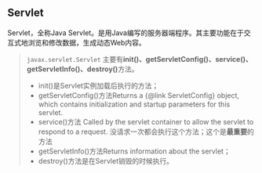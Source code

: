## Servlet

Servlet，全称Java Servlet。是用Java编写的服务器端程序。其主要功能在于交互式地浏览和修改数据，生成动态Web内容。

> ``` javax.servlet.Servlet ``` 主要有<strong>init()、getServletConfig()、service()、getServletInfo()、destroy()</strong>方法。
>
> * init()是Servlet实例加载后执行的方法；
> * getServletConfig()方法Returns a {@link ServletConfig} object, which contains initialization and startup parameters for this servlet.
> * service()方法 Called by the servlet container to allow the servlet to respond to a request. 没请求一次都会执行这个方法；这个是**最重要**的方法
> * getServletInfo()方法Returns information about the servlet；
> * destroy()方法是在Servlet销毁的时候执行。

